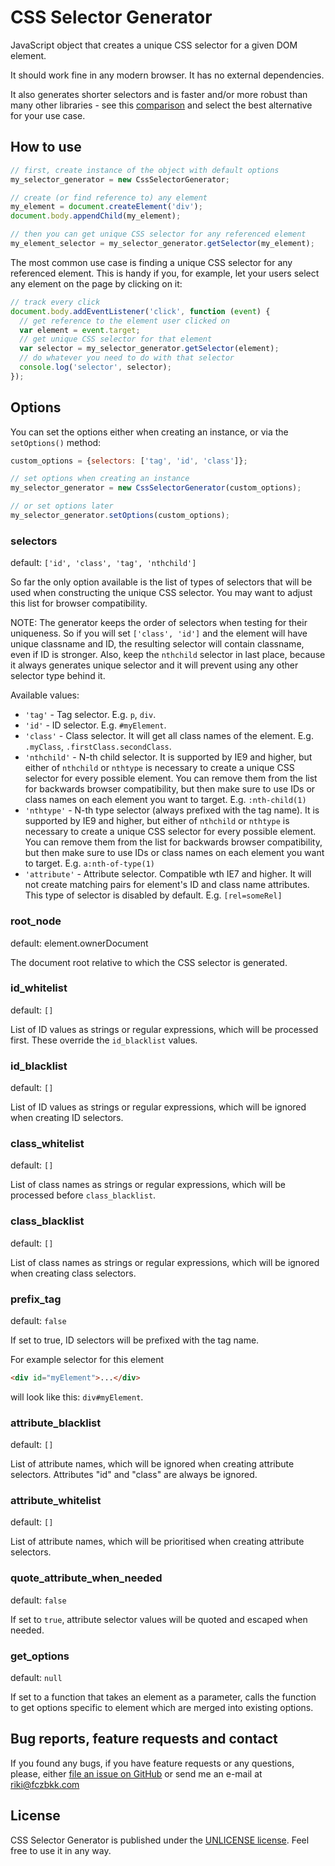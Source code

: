 # CSS Selector Generator

JavaScript object that creates a unique CSS selector for a given DOM element.

It should work fine in any modern browser. It has no external dependencies.

It also generates shorter selectors and is faster and/or more robust than many other libraries - see this [comparison](https://github.com/fczbkk/css-selector-generator-benchmark) and select the best alternative for your use case.

## How to use

```javascript
// first, create instance of the object with default options
my_selector_generator = new CssSelectorGenerator;

// create (or find reference to) any element
my_element = document.createElement('div');
document.body.appendChild(my_element);

// then you can get unique CSS selector for any referenced element
my_element_selector = my_selector_generator.getSelector(my_element);
```

The most common use case is finding a unique CSS selector for any referenced element. This is handy if you, for example, let your users select any element on the page by clicking on it:

```javascript
// track every click
document.body.addEventListener('click', function (event) {
  // get reference to the element user clicked on
  var element = event.target;
  // get unique CSS selector for that element
  var selector = my_selector_generator.getSelector(element);
  // do whatever you need to do with that selector
  console.log('selector', selector);
});
```

## Options

You can set the options either when creating an instance, or via the `setOptions()` method:

```javascript
custom_options = {selectors: ['tag', 'id', 'class']};

// set options when creating an instance
my_selector_generator = new CssSelectorGenerator(custom_options);

// or set options later
my_selector_generator.setOptions(custom_options);
```

### selectors

default: `['id', 'class', 'tag', 'nthchild']`

So far the only option available is the list of types of selectors that will be used when constructing the unique CSS selector. You may want to adjust this list for browser compatibility.

NOTE: The generator keeps the order of selectors when testing for their uniqueness. So if you will set `['class', 'id']` and the element will have unique classname and ID, the resulting selector will contain classname, even if ID is stronger. Also, keep the `nthchild` selector in last place, because it always generates unique selector and it will prevent using any other selector type behind it.

Available values:

- `'tag'` - Tag selector. E.g. `p`, `div`.
- `'id'` - ID selector. E.g. `#myElement`.
- `'class'` - Class selector. It will get all class names of the element. E.g. `.myClass`, `.firstClass.secondClass`.
- `'nthchild'` - N-th child selector. It is supported by IE9 and higher, but either of `nthchild` or `nthtype` is necessary to create a unique CSS selector for every possible element. You can remove them from the list for backwards browser compatibility, but then make sure to use IDs or class names on each element you want to target. E.g. `:nth-child(1)`
- `'nthtype'` - N-th type selector (always prefixed with the tag name). It is supported by IE9 and higher, but either of `nthchild` or `nthtype` is necessary to create a unique CSS selector for every possible element. You can remove them from the list for backwards browser compatibility, but then make sure to use IDs or class names on each element you want to target. E.g. `a:nth-of-type(1)`
- `'attribute'` - Attribute selector. Compatible wth IE7 and higher. It will not create matching pairs for element's ID and class name attributes. This type of selector is disabled by default. E.g. `[rel=someRel]`

### root_node

default: element.ownerDocument

The document root relative to which the CSS selector is generated.

### id_whitelist

default: `[]`

List of ID values as strings or regular expressions, which will be processed first. These override the `id_blacklist` values.

### id_blacklist

default: `[]`

List of ID values as strings or regular expressions, which will be ignored when creating ID selectors.

### class_whitelist

default: `[]`

List of class names as strings or regular expressions, which will be processed before `class_blacklist`.

### class_blacklist

default: `[]`

List of class names as strings or regular expressions, which will be ignored when creating class selectors.


### prefix_tag

default: `false`

If set to true, ID selectors will be prefixed with the tag name.

For example selector for this element

```html
<div id="myElement">...</div>
```

will look like this: `div#myElement`.

### attribute_blacklist

default: `[]`

List of attribute names, which will be ignored when creating attribute selectors. Attributes "id" and "class" are always be ignored.

### attribute_whitelist

default: `[]`

List of attribute names, which will be prioritised when creating attribute selectors.

### quote_attribute_when_needed

default: `false`

If set to `true`, attribute selector values will be quoted and escaped when needed.

### get_options

default: `null`

If set to a function that takes an element as a parameter, calls the function to get options specific to element which are
merged into existing options.

## Bug reports, feature requests and contact

If you found any bugs, if you have feature requests or any questions, please, either [file an issue on GitHub][1] or send me an e-mail at [riki@fczbkk.com][2]

## License

CSS Selector Generator is published under the [UNLICENSE license][3]. Feel free to use it in any way.


  [1]: https://github.com/fczbkk/css-selector-generator/issues
  [2]: mailto:riki@fczbkk.com?subject=CSSSelectorGenerator
  [3]: https://github.com/fczbkk/css-selector-generator/blob/master/UNLICENSE
